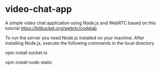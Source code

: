 # video-chat-app
A simple video chat application using Node.js and WebRTC based on this tutorial https://bitbucket.org/webrtc/codelab

To run the server you need Node.js installed on your machine.
After installing Node.js, execute  the following commands in the local directory

npm install socket.io

npm install node-static
